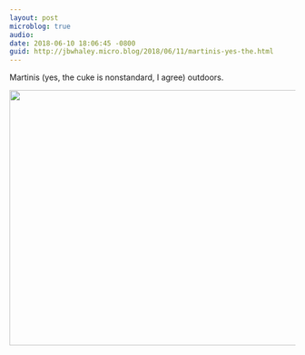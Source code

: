 ```yaml
---
layout: post
microblog: true
audio: 
date: 2018-06-10 18:06:45 -0800
guid: http://jbwhaley.micro.blog/2018/06/11/martinis-yes-the.html
---
```

Martinis (yes, the cuke is nonstandard, I agree) outdoors.

<img src="http://www.jarrodwhaley.com/uploads/2018/9cc1814068.jpg" width="600" height="450" />
